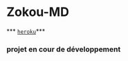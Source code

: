 #   Zokou-MD

  *** [`heroku`]( https://dashboard.heroku.com/new?template=https://github.com/djalega8000/Zokou-MD)***
<html>
  <head>
    <meta charset='UTF8'/>
    
      
    
  </head>
   <body>
     <h3> projet en cour de 
     développement </h3>
   </body>
</html>
